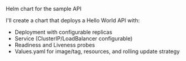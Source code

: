 Helm chart for the sample API

I'll create a chart that deploys a Hello World API with:
- Deployment with configurable replicas
- Service (ClusterIP/LoadBalancer configurable)
- Readiness and Liveness probes
- Values.yaml for image/tag, resources, and rolling update strategy
